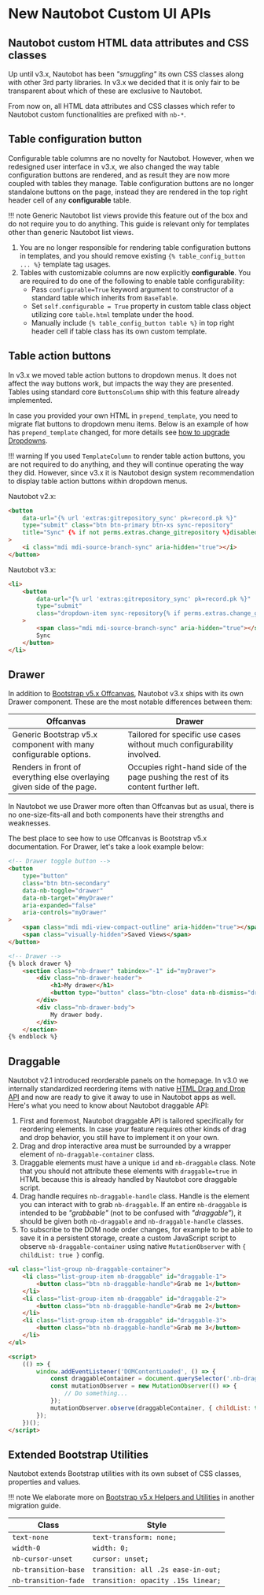 # New Nautobot Custom UI APIs

## Nautobot custom HTML data attributes and CSS classes

Up until v3.x, Nautobot has been *"smuggling"* its own CSS classes along with other 3rd party libraries. In v3.x we decided that it is only fair to be transparent about which of these are exclusive to Nautobot.

From now on, all HTML data attributes and CSS classes which refer to Nautobot custom functionalities are prefixed with `nb-*`.

## Table configuration button

Configurable table columns are no novelty for Nautobot. However, when we redesigned user interface in v3.x, we also changed the way table configuration buttons are rendered, and as result they are now more coupled with tables they manage. Table configuration buttons are no longer standalone buttons on the page, instead they are rendered in the top right header cell of any **configurable** table.

!!! note
    Generic Nautobot list views provide this feature out of the box and do not require you to do anything. This guide is relevant only for templates other than generic Nautobot list views.

1. You are no longer responsible for rendering table configuration buttons in templates, and you should remove existing `{% table_config_button ... %}` template tag usages.
2. Tables with customizable columns are now explicitly **configurable**. You are required to do one of the following to enable table configurability:
    - Pass `configurable=True` keyword argument to constructor of a standard table which inherits from `BaseTable`.
    - Set `self.configurable = True` property in custom table class object utilizing core `table.html` template under the hood.
    - Manually include `{% table_config_button table %}` in top right header cell if table class has its own custom template.

## Table action buttons

In v3.x we moved table action buttons to dropdown menus. It does not affect the way buttons work, but impacts the way they are presented. Tables using standard core `ButtonsColumn` ship with this feature already implemented.

In case you provided your own HTML in `prepend_template`, you need to migrate flat buttons to dropdown menu items. Below is an example of how has `prepend_template` changed, for more details see [how to upgrade Dropdowns](./upgrading-from-bootstrap-v3-to-v5.md#dropdowns).

!!! warning
    If you used `TemplateColumn` to render table action buttons, you are not required to do anything, and they will continue operating the way they did. However, since v3.x it is Nautobot design system recommendation to display table action buttons within dropdown menus.

Nautobot v2.x:

```html
<button
    data-url="{% url 'extras:gitrepository_sync' pk=record.pk %}"
    type="submit" class="btn btn-primary btn-xs sync-repository"
    title="Sync" {% if not perms.extras.change_gitrepository %}disabled="disabled"{% endif %}
>
    <i class="mdi mdi-source-branch-sync" aria-hidden="true"></i>
</button>
```

Nautobot v3.x:

```html
<li>
    <button
        data-url="{% url 'extras:gitrepository_sync' pk=record.pk %}"
        type="submit"
        class="dropdown-item sync-repository{% if perms.extras.change_gitrepository %} text-primary"{% else %}" disabled="disabled"{% endif %}
    >
        <span class="mdi mdi-source-branch-sync" aria-hidden="true"></span>
        Sync
    </button>
</li>
```

## Drawer

In addition to [Bootstrap v5.x Offcanvas](https://getbootstrap.com/docs/5.3/components/offcanvas/), Nautobot v3.x ships with its own Drawer component. These are the most notable differences between them:

| Offcanvas                                                              | Drawer                                                                             |
|------------------------------------------------------------------------|------------------------------------------------------------------------------------|
| Generic Bootstrap v5.x component with many configurable options.       | Tailored for specific use cases without much configurability involved.             |
| Renders in front of everything else overlaying given side of the page. | Occupies right-hand side of the page pushing the rest of its content further left. |

In Nautobot we use Drawer more often than Offcanvas but as usual, there is no one-size-fits-all and both components have their strengths and weaknesses.

The best place to see how to use Offcanvas is Bootstrap v5.x documentation. For Drawer, let's take a look example below:

```html
<!-- Drawer toggle button -->
<button
    type="button"
    class="btn btn-secondary"
    data-nb-toggle="drawer"
    data-nb-target="#myDrawer"
    aria-expanded="false"
    aria-controls="myDrawer"
>
    <span class="mdi mdi-view-compact-outline" aria-hidden="true"></span>
    <span class="visually-hidden">Saved Views</span>
</button>

<!-- Drawer -->
{% block drawer %}
    <section class="nb-drawer" tabindex="-1" id="myDrawer">
        <div class="nb-drawer-header">
            <h1>My drawer</h1>
            <button type="button" class="btn-close" data-nb-dismiss="drawer" aria-label="Close"></button>
        </div>
        <div class="nb-drawer-body">
            My drawer body.
        </div>
    </section>
{% endblock %}
```

## Draggable

Nautobot v2.1 introduced reorderable panels on the homepage. In v3.0 we internally standardized reordering items with native [HTML Drag and Drop API](https://developer.mozilla.org/en-US/docs/Web/API/HTML_Drag_and_Drop_API) and now are ready to give it away to use in Nautobot apps as well. Here's what you need to know about Nautobot draggable API:

1. First and foremost, Nautobot draggable API is tailored specifically for reordering elements. In case your feature requires other kinds of drag and drop behavior, you still have to implement it on your own.
2. Drag and drop interactive area must be surrounded by a wrapper element of `nb-draggable-container` class.
3. Draggable elements must have a unique `id` and `nb-draggable` class. Note that you should not attribute these elements with `draggable=true` in HTML because this is already handled by Nautobot core draggable script.
4. Drag handle requires `nb-draggable-handle` class. Handle is the element you can interact with to grab `nb-draggable`. If an entire `nb-draggable` is intended to be *"grabbable"* (not to be confused with *"draggable"*), it should be given both `nb-draggable` and `nb-draggable-handle` classes.
5. To subscribe to the DOM node order changes, for example to be able to save it in a persistent storage, create a custom JavaScript script to observe `nb-draggable-container` using native `MutationObserver` with `{ childList: true }` config.

```html
<ul class="list-group nb-draggable-container">
    <li class="list-group-item nb-draggable" id="draggable-1">
        <button class="btn nb-draggable-handle">Grab me 1</button>
    </li>
    <li class="list-group-item nb-draggable" id="draggable-2">
        <button class="btn nb-draggable-handle">Grab me 2</button>
    </li>
    <li class="list-group-item nb-draggable" id="draggable-3">
        <button class="btn nb-draggable-handle">Grab me 3</button>
    </li>
</ul>

<script>
    (() => {
        window.addEventListener('DOMContentLoaded', () => {
            const draggableContainer = document.querySelector('.nb-draggable-container');
            const mutationObserver = new MutationObserver(() => {
                // Do something...
            });
            mutationObserver.observe(draggableContainer, { childList: true });
        });
    })();
</script>
```

## Extended Bootstrap Utilities

Nautobot extends Bootstrap utilities with its own subset of CSS classes, properties and values.

!!! note
    We elaborate more on [Bootstrap v5.x Helpers and Utilities](./upgrading-from-bootstrap-v3-to-v5.md#helper-classes-helpers-and-utilities) in another migration guide.

| Class                | Style                              |
|----------------------|------------------------------------|
| `text-none`          | `text-transform: none;`            |
| `width-0`            | `width: 0;`                        |
| `nb-cursor-unset`    | `cursor: unset;`                   |
| `nb-transition-base` | `transition: all .2s ease-in-out;` |
| `nb-transition-fade` | `transition: opacity .15s linear;` |
